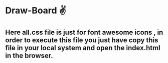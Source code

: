 # Draw-Board ✌
## Here all.css file is just for font awesome icons , in order to execute this file you just have copy this file in your local system and open the index.html in the browser. 
